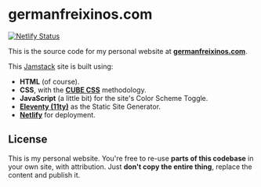 # germanfreixinos.com

[![Netlify Status](https://api.netlify.com/api/v1/badges/4e427f85-32d7-4504-af75-67ff0241c4b7/deploy-status)](https://app.netlify.com/sites/germanfreixinos/deploys)

This is the source code for my personal website at [**germanfreixinos.com**](https://germanfreixinos.com).

This [Jamstack](https://jamstack.org) site is built using:

- **HTML** (of course).
- **CSS**, with the [**CUBE CSS**](https://cube.fyi) methodology.
- **JavaScript** (a little bit) for the site's Color Scheme Toggle.
- [**Eleventy (11ty)**](https://www.11ty.dev) as the Static Site Generator.
- [**Netlify**](https://www.netlify.com) for deployment.

## License

This is my personal website. You're free to re-use **parts of this codebase** in your own site, with attribution. Just **don't copy the entire thing**, replace the content and publish it.
